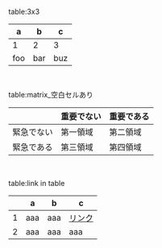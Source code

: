 table:3x3

| a | b | c |
| - | - | - |
| 1 | 2 | 3 |
| foo | bar | buz |

<br>

table:matrix_空白セルあり

|  | 重要でない | 重要である |
| - | - | - |
| 緊急でない | 第一領域 | 第二領域 |
| 緊急である | 第三領域 | 第四領域 |

<br>

table:link in table

|  | a | b | c |
| - | - | - | - |
| 1 | aaa | aaa | [リンク](リンク.md) |
| 2 | aaa | aaa | aaa |

<br>

